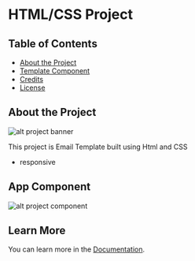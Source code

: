 # HTML/CSS Project

## Table of Contents

- [About the Project](#about-the-project)
- [Template Component](#Template-component)
- [Credits](#credits)
- [License](#license)

## About the Project

![alt project banner]()

This project is Email Template built using Html and CSS

- responsive

## App Component

![alt project component]()

## Learn More

You can learn more in the [Documentation](https://github.com/Asifcreative/HealthyLife).

